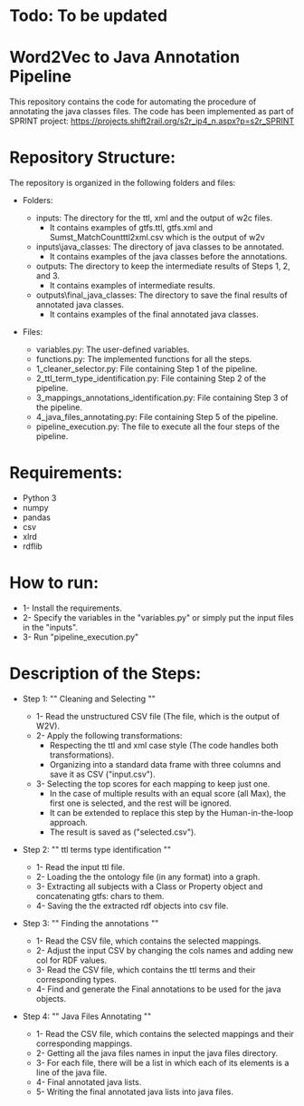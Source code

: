 # Todo: To be updated
# Word2Vec to Java Annotation Pipeline
This repository contains the code for automating the procedure of annotating the java classes files.
The code has been implemented as part of SPRINT project: https://projects.shift2rail.org/s2r_ip4_n.aspx?p=s2r_SPRINT


# Repository Structure:
The repository is organized in the following folders and files:

- Folders:
  - inputs: The directory for the ttl, xml and the output of w2c files.
    - It contains examples of gtfs.ttl, gtfs.xml and Sumst_MatchCountttl2xml.csv which is the output of w2v
  - inputs\java_classes: The directory of java classes to be annotated.
    - It contains examples of the java classes before the annotations.
  - outputs: The directory to keep the intermediate results of Steps 1, 2, and 3.
    - It contains examples of intermediate results.
  - outputs\final_java_classes: The directory to save the final results of annotated java classes.
    - It contains examples of the final annotated java classes.

- Files:
  - variables.py: The user-defined variables.
  - functions.py: The implemented functions for all the steps. 
  - 1_cleaner_selector.py: File containing Step 1 of the pipeline.
  - 2_ttl_term_type_identification.py: File containing Step 2 of the pipeline.
  - 3_mappings_annotations_identification.py: File containing Step 3 of the pipeline.
  - 4_java_files_annotating.py: File containing Step 5 of the pipeline.
  - pipeline_execution.py: The file to execute all the four steps of the pipeline.


# Requirements:
- Python 3
- numpy
- pandas
- csv
- xlrd
- rdflib

# How to run:
- 1- Install the requirements.
- 2- Specify the variables in the "variables.py" or simply put the input files in the "inputs".
- 3- Run "pipeline_execution.py"


# Description of the Steps:
- Step 1: "" Cleaning and Selecting ""
  - 1- Read the unstructured CSV file (The file, which is the output of W2V).
  - 2- Apply the following transformations:
    - Respecting the ttl and xml case style (The code handles both transformations).
    - Organizing into a standard data frame with three columns and save it as CSV ("input.csv").
  - 3- Selecting the top scores for each mapping to keep just one.
    - In the case of multiple results with an equal score (all Max), the first one is selected, and the rest will be ignored.
    - It can be extended to replace this step by the Human-in-the-loop approach.
    - The result is saved as ("selected.csv").

- Step 2: "" ttl terms type identification ""
  - 1- Read the input ttl file.
  - 2- Loading the the ontology file (in any format) into a graph.
  - 3- Extracting all subjects with a Class or Property object and concatenating gtfs: chars to them.
  - 4- Saving the the extracted rdf objects into csv file.

- Step 3: "" Finding the annotations ""
  - 1- Read the CSV file, which contains the selected mappings.
  - 2- Adjust the input CSV by changing the cols names and adding new col for RDF values.
  - 3- Read the CSV file, which contains the ttl terms and their corresponding types.
  - 4- Find and generate the Final annotations to be used for the java objects.

- Step 4: "" Java Files Annotating ""
  - 1- Read the CSV file, which contains the selected mappings and their corresponding mappings.
  - 2- Getting all the java files names in input the java files directory.
  - 3- For each file, there will be a list in which each of its elements is a line of the java file.
  - 4- Final annotated java lists.
  - 5- Writing the final annotated java lists into java files.

 
